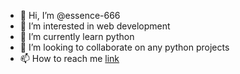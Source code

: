 - 👋 Hi, I’m @essence-666
- 👀 I’m interested in web development
- 🌱 I’m currently learn python
- 💞️ I’m looking to collaborate on any python projects
- 📫 How to reach me [link](https://essence-666.github.io/resume/)

<!---
essence-666/essence-666 is a ✨ special ✨ repository because its `README.md` (this file) appears on your GitHub profile.
You can click the Preview link to take a look at your changes.
--->
